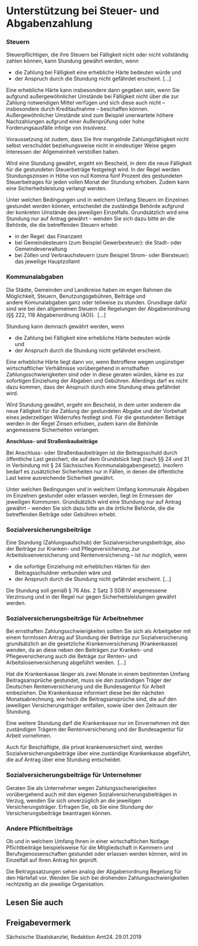# Unterstützung bei Steuer- und Abgabenzahlung

### Steuern

Steuerpflichtigen, die ihre Steuern bei Fälligkeit nicht oder nicht vollständig zahlen können, kann Stundung gewährt werden, wenn

* die Zahlung bei Fälligkeit eine erhebliche Härte bedeuten würde und
* der Anspruch durch die Stundung nicht gefährdet erscheint. [...]

Eine erhebliche Härte kann insbesondere dann gegeben sein, wenn Sie aufgrund außergewöhnlicher Umstände bei Fälligkeit nicht über die zur Zahlung notwendigen Mittel verfügen und sich diese auch nicht – insbesondere durch Kreditaufnahme – beschaffen können. Außergewöhnlicher Umstände sind zum Beispiel unerwartete höhere Nachzahlungen aufgrund einer Außenprüfung oder hohe Forderungsausfälle infolge von Insolvenz.

Voraussetzung ist zudem, dass Sie Ihre mangelnde Zahlungsfähigkeit nicht selbst verschuldet beziehungsweise nicht in eindeutiger Weise gegen Interessen der Allgemeinheit verstoßen haben.

Wird eine Stundung gewährt, ergeht ein Bescheid, in dem die neue Fälligkeit für die gestundeten Steuerbeträge festgelegt wird. In der Regel werden Stundungszinsen in Höhe von null Komma fünf Prozent des gestundeten Steuerbetrages für jeden vollen Monat der Stundung erhoben. Zudem kann eine Sicherheitsleistung verlangt werden.

Unter welchen Bedingungen und in welchem Umfang Steuern im Einzelnen gestundet werden können, entscheidet die zuständige Behörde aufgrund der konkreten Umstände des jeweiligen Einzelfalls. Grundsätzlich wird eine Stundung nur auf Antrag gewährt – wenden Sie sich dazu bitte an die Behörde, die die betreffenden Steuern erhebt:

* in der Regel: das Finanzamt
* bei Gemeindesteuern (zum Beispiel Gewerbesteuer): die Stadt- oder Gemeindeverwaltung
* bei Zöllen und Verbrauchsteuern (zum Beispiel Strom- oder Biersteuer): das jeweilige Hauptzollamt

### Kommunalabgaben

Die Städte, Gemeinden und Landkreise haben im engen Rahmen die Möglichkeit, Steuern, Benutzungsgebühren, Beiträge und andere Komunalabgaben ganz oder teilweise zu stunden. Grundlage dafür sind wie bei den allgemeinen Steuern die Regelungen der Abgabenordnung (§§ 222, 118 Abgabenordnung (AO)). [...]

Stundung kann demnach gewährt werden, wenn

* die Zahlung bei Fälligkeit eine erhebliche Härte bedeuten würde  
   und
* der Anspruch durch die Stundung nicht gefährdet erscheint.

Eine erhebliche Härte liegt dann vor, wenn Betroffene wegen ungünstiger wirtschaftlicher Verhältnisse vorübergehend in ernsthaften Zahlungsschwierigkeiten sind oder in diese geraten würden, käme es zur sofortigen Einziehung der Abgaben und Gebühren. Allerdings darf es nicht dazu kommen, dass der Anspruch durch eine Stundung etwa gefährdet wird.

Wird Stundung gewährt, ergeht ein Bescheid, in dem unter anderem die neue Fälligkeit für die Zahlung der gestundeten Abgabe und der Vorbehalt eines jederzeitigen Widerrufes festlegt sind. Für die gestundeten Beträge werden in der Regel Zinsen erhoben, zudem kann die Behörde angemessene Sicherheiten verlangen.

**Anschluss- und Straßenbaubeiträge**

Bei Anschluss- oder Straßenbaubeiträgen ist die Beitragsschuld durch öffentliche Last gesichert, die auf dem Grundstück liegt (nach §§ 24 und 31 in Verbindung mit § 24 Sächsisches Kommunalabgabengesetz). Insofern bedarf es zusätzlicher Sicherheiten nur in Fällen, in denen die öffentliche Last keine ausreichende Sicherheit gewährt.

Unter welchen Bedingungen und in welchem Umfang kommunale Abgaben im Einzelnen gestundet oder erlassen werden, liegt im Ermessen der jeweiligen Kommunen. Grundsätzlich wird eine Stundung nur auf Antrag gewährt – wenden Sie sich dazu bitte an die örtliche Behörde, die die betreffenden Beiträge oder Gebühren erhebt.

### Sozialversicherungsbeiträge

Eine Stundung (Zahlungsaufschub) der Sozialversicherungsbeiträge, also der Beiträge zur Kranken- und Pflegeversicherung, zur Arbeitslosenversicherung und Rentenversicherung – ist nur möglich, wenn

* die sofortige Einziehung mit erheblichen Härten für den Beitragsschuldner verbunden wäre und
* der Anspruch durch die Stundung nicht gefährdet erscheint. [...]

Die Stundung soll gemäß § 76 Abs. 2 Satz 3 SGB IV angemessene Verzinsung und in der Regel nur gegen Sicherheitsleistungen gewährt werden.

### Sozialversicherungsbeiträge für Arbeitnehmer

Bei ernsthaften Zahlungsschwierigkeiten sollten Sie sich als Arbeitgeber mit einem formlosen Antrag auf Stundung der Beiträge zur Sozialversicherung grundsätzlich an die gesetzliche Krankenversicherung (Krankenkasse) wenden, da an diese neben den Beiträgen zur Kranken- und Pflegeversicherung auch die Beträge zur Renten- und Arbeitslosenversicherung abgeführt werden. [...]

Hat die Krankenkasse länger als zwei Monate in einem bestimmten Umfang Beitragsansprüche gestundet, muss sie den zuständigen Träger der Deutschen Rentenversicherung und die Bundesagentur für Arbeit einbeziehen. Die Krankenkasse informiert diese bei der nächsten Monatsabrechnung, wie hoch die Beitragsansprüche sind, die auf den jeweiligen Versicherungsträger entfallen, sowie über den Zeitraum der Stundung.

Eine weitere Stundung darf die Krankenkasse nur im Einvernehmen mit den zuständigen Trägern der Rentenversicherung und der Bundesagentur für Arbeit vornehmen.

Auch für Beschäftigte, die privat krankenversichert sind, werden Sozialversicherungsbeiträge über eine zuständige Krankenkasse abgeführt, die auf Antrag über eine Stundung entscheidet.

### Sozialversicherungsbeiträge für Unternehmer

Geraten Sie als Unternehmer wegen Zahlungsschwierigkeiten vorübergehend auch mit den eigenen Sozialversicherungsbeiträgen in Verzug, wenden Sie sich unverzüglich an die jeweiligen Versicherungsträger. Erfragen Sie, ob Sie eine Stundung der Versicherungsbeiträge beantragen können.

### Andere Pflichtbeiträge

Ob und in welchem Umfang Ihnen in einer wirtschaftlichen Notlage Pflichtbeiträge beispielsweise für die Mitgliedschaft in Kammern und Berufsgenossenschaften gestundet oder erlassen werden können, wird im Einzelfall auf Ihren Antrag hin geprüft.

Die Beitragssatzungen sehen analog der Abgabenordnung Regelung für den Härtefall vor. Wenden Sie sich bei drohenden Zahlungsschwierigkeiten rechtzeitig an die jeweilige Organisation.

## Lesen Sie auch

## Freigabevermerk

Sächsische Staatskanzlei, Redaktion Amt24. 29.01.2019
